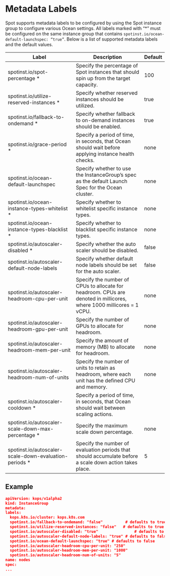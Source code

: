 # Metadata Labels

Spot supports metadata labels to be configured by using the Spot instance group to configure various Ocean settings. All labels marked with “*” must be configured on the same instance group that contains `spotinst.io/ocean-default-launchspec: “true”`. Below is a list of supported metadata labels and the default values.

|Label|Description|Default|
|---|---|---|
|spotinst.io/spot-percentage *|	Specify the percentage of Spot instances that should spin up from the target capacity.	|100|
|spotinst.io/utilize-reserved-instances *	|Specify whether reserved instances should be utilized.	|true|
|spotinst.io/fallback-to-ondemand *	|Specify whether fallback to on-demand instances should be enabled.	|true|
|spotinst.io/grace-period *	|Specify a period of time, in seconds, that Ocean should wait before applying instance health checks.	|none|
|spotinst.io/ocean-default-launchspec 	|Specify whether to use the InstanceGroup’s spec as the default Launch Spec for the Ocean cluster.	|none|
|spotinst.io/ocean-instance-types-whitelist *	|Specify whether to whitelist specific instance types.	|none|
|spotinst.io/ocean-instance-types-blacklist *	|Specify whether to blacklist specific instance types.	|none|
|spotinst.io/autoscaler-disabled *	|Specify whether the auto scaler should be disabled.	|false|
|spotinst.io/autoscaler-default-node-labels	|Specify whether default node labels should be set for the auto scaler.	|false|
|spotinst.io/autoscaler-headroom-cpu-per-unit	|Specify the number of CPUs to allocate for headroom. CPUs are denoted in millicores, where 1000 millicores = 1 vCPU.	|none|
|spotinst.io/autoscaler-headroom-gpu-per-unit	|Specify the number of GPUs to allocate for headroom.	|none|
|spotinst.io/autoscaler-headroom-mem-per-unit	|Specify the amount of memory (MB) to allocate for headroom.	|none|
|spotinst.io/autoscaler-headroom-num-of-units	|Specify the number of units to retain as headroom, where each unit has the defined CPU and memory.	|none|
|spotinst.io/autoscaler-cooldown *	|Specify a period of time, in seconds, that Ocean should wait between scaling actions.	||300|
|spotinst.io/autoscaler-scale-down-max-percentage *	|Specify the maximum scale down percentage.	|none|
|spotinst.io/autoscaler-scale-down-evaluation-periods *	|Specify the number of evaluation periods that should accumulate before a scale down action takes place.	|5|

## Example

```json
apiVersion: kops/v1alpha2
kind: InstanceGroup
metadata:
labels:
  kops.k8s.io/cluster: kops.k8s.com
  spotinst.io/fallback-to-ondemand: "false"          # defaults to true
  spotinst.io/utilize-reserved-instances: "false"   # defaults to true
  spotinst.io/autoscaler-disabled: "true"                # defaults to false
  spotinst.io/autoscaler-default-node-labels: "true" # defaults to false
  spotinst.io/ocean-default-launchspec: "true" # defaults to false
  spotinst.io/autoscaler-headroom-cpu-per-unit: "250"
  spotinst.io/autoscaler-headroom-mem-per-unit: "1000"
  spotinst.io/autoscaler-headroom-num-of-units: "5"
name: nodes
spec:
...
```
